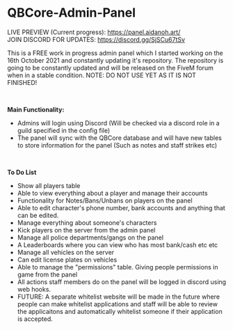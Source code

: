 # QBCore-Admin-Panel
LIVE PREVIEW (Current progress): https://panel.aidanoh.art/
<br>
JOIN DISCORD FOR UPDATES: https://discord.gg/SjSCu67tSv
<br>

This is a FREE work in progress admin panel which I started working on the 16th October 2021 and constantly updating it's repository. The repository is going to be constantly updated and will be released on the FiveM forum when in a stable condition. NOTE: DO NOT USE YET AS IT IS NOT FINISHED!

<br>

**Main Functionality:**
- Admins will login using Discord (Will be checked via a discord role in a guild specified in the config file)
- The panel will sync with the QBCore database and will have new tables to store information for the panel (Such as notes and staff strikes etc)
<br>

**To Do List**
- Show all players table
- Able to view everything about a player and manage their accounts
- Functionality for Notes/Bans/Unbans on players on the panel
- Able to edit character's phone number, bank accounts and anything that can be edited. 
- Manage everything about someone's characters 
- Kick players on the server from the admin panel
- Manage all police departments/gangs on the panel
- A Leaderboards where you can view who has most bank/cash etc etc
- Manage all vehicles on the server
- Can edit license plates on vehicles
- Able to manage the "permissions" table. Giving people permissions in game from the panel
- All actions staff members do on the panel will be logged in discord using web hooks.
- FUTURE: A separate whitelist website will be made in the future where people can make whitelist applications and staff will be able to review the applicaitons and automatically whitelist someone if their application is accepted.
